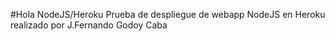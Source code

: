 #Hola NodeJS/Heroku
Prueba de despliegue de webapp NodeJS en Heroku
realizado por J.Fernando Godoy Caba
